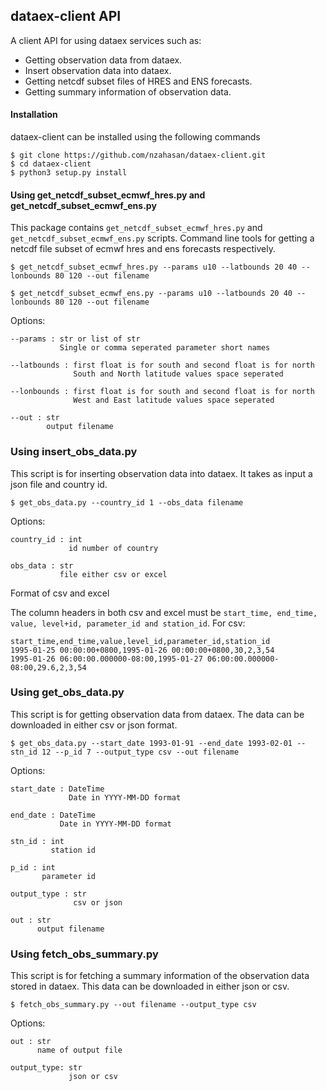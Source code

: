 ## dataex-client API
A client API for using dataex services such as:
- Getting observation data from dataex.
- Insert observation data into dataex.
- Getting netcdf subset files of HRES and ENS forecasts.
- Getting summary information of observation data.

#### Installation

dataex-client can be installed using the following commands
```
$ git clone https://github.com/nzahasan/dataex-client.git
$ cd dataex-client
$ python3 setup.py install
```

#### Using get_netcdf_subset_ecmwf_hres.py and get_netcdf_subset_ecmwf_ens.py

This package contains `get_netcdf_subset_ecmwf_hres.py` and `get_netcdf_subset_ecmwf_ens.py` scripts. Command line tools for getting a netcdf file subset of ecmwf hres and ens forecasts respectively.

```
$ get_netcdf_subset_ecmwf_hres.py --params u10 --latbounds 20 40 --lonbounds 80 120 --out filename

$ get_netcdf_subset_ecmwf_ens.py --params u10 --latbounds 20 40 --lonbounds 80 120 --out filename
```

Options:
```
--params : str or list of str
           Single or comma seperated parameter short names 
             
--latbounds : first float is for south and second float is for north
              South and North latitude values space seperated 
             
--lonbounds : first float is for south and second float is for north 
              West and East latitude values space seperated 
             
--out : str
        output filename

```

### Using insert_obs_data.py 

This script is for inserting observation data into dataex. It takes as input a json file and country id.

```
$ get_obs_data.py --country_id 1 --obs_data filename
```
Options:
```
country_id : int
             id number of country
             
obs_data : str
           file either csv or excel  
```
Format of csv and excel

The column headers in both csv and excel must be `start_time, end_time, value, level+id, parameter_id and station_id`.
For csv:
```
start_time,end_time,value,level_id,parameter_id,station_id
1995-01-25 00:00:00+0800,1995-01-26 00:00:00+0800,30,2,3,54
1995-01-26 06:00:00.000000-08:00,1995-01-27 06:00:00.000000-08:00,29.6,2,3,54
```


### Using get_obs_data.py
This script is for getting observation data from dataex. The data can be downloaded in either csv or json format.

```
$ get_obs_data.py --start_date 1993-01-91 --end_date 1993-02-01 -- stn_id 12 --p_id 7 --output_type csv --out filename 
```
Options:
```
start_date : DateTime
             Date in YYYY-MM-DD format
        
end_date : DateTime
           Date in YYYY-MM-DD format
           
stn_id : int
         station id
            
p_id : int 
       parameter id     

output_type : str
              csv or json
              
out : str
      output filename

```

### Using fetch_obs_summary.py
This script is for fetching a summary information of the observation data stored in dataex. This data can be downloaded in either json or csv.

```
$ fetch_obs_summary.py --out filename --output_type csv
```
Options:
```
out : str
      name of output file 
      
output_type: str
             json or csv    

```


 


